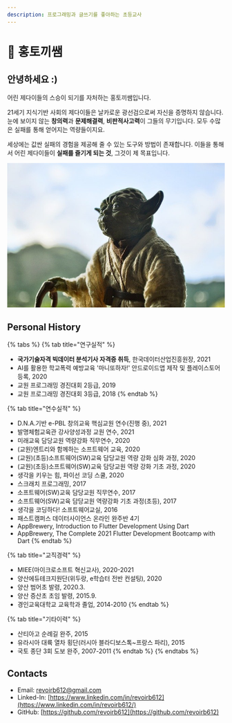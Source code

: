 ```yaml
---
description: 프로그래밍과 글쓰기를 좋아하는 초등교사
---
```


# 🐰 홍토끼쌤

## 안녕하세요 :\)

어린 제다이들의 스승이 되기를 자처하는 홍토끼쌤입니다.

21세기 지식기반 사회의 제다이들은 날카로운 광선검으로써 자신을 증명하지 않습니다. 눈에 보이지 않는 **창의력**과 **문제해결력**, **비판적사고력**이 그들의 무기입니다. 모두 수많은 실패를 통해 얻어지는 역량들이지요.

세상에는 값싼 실패의 경험을 제공해 줄 수 있는 도구와 방법이 존재합니다. 이들을 통해서 어린 제다이들이 **실패를 즐기게 되는 것**, 그것이 제 목표입니다. 

![](.gitbook/assets/yoda-667955_640.jpg)

## Personal History

{% tabs %}
{% tab title="연구실적" %}
* **국가기술자격 빅데이터 분석기사 자격증 취득**, 한국데이터산업진흥원장, 2021
* AI를 활용한 학교폭력 예방교육 '마니또하자!' 안드로이드앱 제작 및 플레이스토어 등록, 2020
* 교원 프로그래밍 경진대회 2등급, 2019
* 교원 프로그래밍 경진대회 3등급, 2018
{% endtab %}

{% tab title="연수실적" %}
* D.N.A.기반 e-PBL 창의교육 핵심교원 연수\(진행 중\), 2021
* 발명체험교육관 강사양성과정 교원 연수, 2021
* 미래교육 담당교원 역량강화 직무연수, 2020
* \(교원\)엔트리와 함께하는 소프트웨어 교육, 2020
* \(교원\)\(초등\)소프트웨어\(SW\)교육 담당교원 역량 강화 심화 과정, 2020
* \(교원\)\(초등\)소프트웨어\(SW\)교육 담당교원 역량 강화 기초 과정, 2020
* 생각을 키우는 힘, 파이선 코딩 스쿨, 2020
* 스크래치 프로그래밍, 2017
* 소프트웨어\(SW\)교육 담당교원 직무연수, 2017
* 소프트웨어\(SW\)교육 담당교원 역량강화 기초 과정\(초등\), 2017
* 생각을 코딩하다! 소프트웨어교실, 2016
* 패스트캠퍼스 데이터사이언스 온라인 완주반 4기
* AppBrewery, Introduction to Flutter Development Using Dart
* AppBrewery, The Complete 2021 Flutter Development Bootcamp with Dart
{% endtab %}

{% tab title="교직경력" %}
* MIEE\(마이크로소프트 혁신교사\), 2020-2021
* 양산에듀테크지원단\(위두랑, e학습터 전반 컨설팅\), 2020
* 양산 범어초 발령, 2020.3.
* 양산 증산초 초임 발령, 2015.9.
* 경인교육대학교 교육학과 졸업, 2014-2010
{% endtab %}

{% tab title="기타이력" %}
* 산티아고 순례길 완주, 2015
* 유라시아 대륙 열차 횡단\(러시아 블라디보스톡~프랑스 파리\), 2015
* 국토 종단 3회 도보 완주, 2007-2011
{% endtab %}
{% endtabs %}

## Contacts

* Email: revoirb612@gmail.com
* Linked-In: [https://www.linkedin.com/in/revoirb612](https://www.linkedin.com/in/revoirb612/)
* GitHub: [https://github.com/revoirb612](https://github.com/revoirb612)

